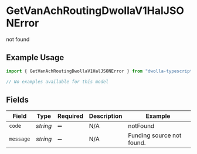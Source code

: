# GetVanAchRoutingDwollaV1HalJSONError

not found

## Example Usage

```typescript
import { GetVanAchRoutingDwollaV1HalJSONError } from "dwolla-typescript/models/errors";

// No examples available for this model
```

## Fields

| Field                     | Type                      | Required                  | Description               | Example                   |
| ------------------------- | ------------------------- | ------------------------- | ------------------------- | ------------------------- |
| `code`                    | *string*                  | :heavy_minus_sign:        | N/A                       | notFound                  |
| `message`                 | *string*                  | :heavy_minus_sign:        | N/A                       | Funding source not found. |
